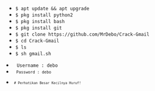 <ul>
<li><code>$ apt update && apt upgrade</code></li>
<li><code>$ pkg install python2</code></li>
<li><code>$ pkg install bash</code></li>
<li><code>$ pkg install git</code></li>
<li><code>$ git clone https://github.com/MrDebo/Crack-Gmail</code></li>
<li><code>$ cd Crack-Gmail</code></li>
<li><code>$ ls</code></li>
<li><code>$ sh gmail.sh</code></li>
</ul>
<li><code> Username : debo
<li><code> Password : debo
</ul>
<li><code># Perhatikan Besar Kecilnya Huruf!
<br />
